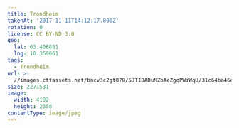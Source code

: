 ```yaml
---
title: Trondheim
takenAt: '2017-11-11T14:12:17.000Z'
rotation: 0
license: CC BY-ND 3.0
geo:
  lat: 63.406861
  lng: 10.369061
tags:
  - Trondheim
url: >-
  //images.ctfassets.net/bncv3c2gt878/5JTIDADuMZbAeZgqPWiWqU/31c64ba46ec0f019037cc5e4ddef433b/trondheim_37645059814_o
size: 2271531
image:
  width: 4192
  height: 2358
contentType: image/jpeg
---
```


